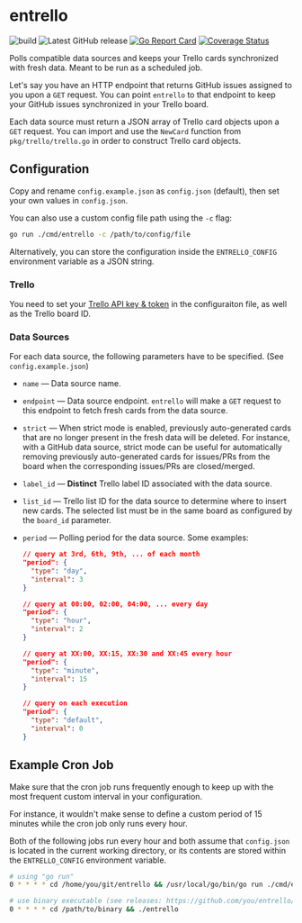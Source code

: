 # entrello
![build](https://github.com/utkuufuk/entrello/workflows/entrello/badge.svg?branch=master)
![Latest GitHub release](https://img.shields.io/github/release/utkuufuk/entrello.svg)
[![Go Report Card](https://goreportcard.com/badge/github.com/utkuufuk/entrello)](https://goreportcard.com/report/github.com/utkuufuk/entrello)
[![Coverage Status](https://coveralls.io/repos/github/utkuufuk/entrello/badge.svg)](https://coveralls.io/github/utkuufuk/entrello)

Polls compatible data sources and keeps your Trello cards synchronized with fresh data. Meant to be run as a scheduled job.

Let's say you have an HTTP endpoint that returns GitHub issues assigned to you upon a `GET` request.
You can point `entrello` to that endpoint to keep your GitHub issues synchronized in your Trello board.

Each data source must return a JSON array of Trello card objects upon a `GET` request. You can import and use the `NewCard` function from `pkg/trello/trello.go` in order to construct Trello card objects.

## Configuration
Copy and rename `config.example.json` as `config.json` (default), then set your own values in `config.json`.

You can also use a custom config file path using the `-c` flag:
```sh
go run ./cmd/entrello -c /path/to/config/file
```

Alternatively, you can store the configuration inside the `ENTRELLO_CONFIG` environment variable as a JSON string.

### Trello
You need to set your [Trello API key & token](https://trello.com/app-key) in the configuraiton file, as well as the Trello board ID.

### Data Sources
For each data source, the following parameters have to be specified. (See `config.example.json`)

- `name` &mdash; Data source name.

- `endpoint` &mdash; Data source endpoint. `entrello` will make a `GET` request to this endpoint to fetch fresh cards from the data source.

- `strict` &mdash; When strict mode is enabled, previously auto-generated cards that are no longer present in the fresh data will be deleted. For instance, with a GitHub data source, strict mode can be useful for automatically removing previously auto-generated cards for issues/PRs from the board when the corresponding issues/PRs are closed/merged.

- `label_id` &mdash; **Distinct** Trello label ID associated with the data source.

- `list_id` &mdash; Trello list ID for the data source to determine where to insert new cards. The selected list must be in the same board as configured by the `board_id` parameter.

- `period` &mdash; Polling period for the data source. Some examples:
    ```json
    // query at 3rd, 6th, 9th, ... of each month
    "period": {
      "type": "day",
      "interval": 3
    }

    // query at 00:00, 02:00, 04:00, ... every day
    "period": {
      "type": "hour",
      "interval": 2
    }

    // query at XX:00, XX:15, XX:30 and XX:45 every hour
    "period": {
      "type": "minute",
      "interval": 15
    }

    // query on each execution
    "period": {
      "type": "default",
      "interval": 0
    }
    ```

## Example Cron Job
Make sure that the cron job runs frequently enough to keep up with the most frequent custom interval in your configuration.

For instance, it wouldn't make sense to define a custom period of 15 minutes while the cron job only runs every hour.

Both of the following jobs run every hour and both assume that `config.json` is located in the current working directory, or its contents are stored within the `ENTRELLO_CONFIG` environment variable.
``` sh
# using "go run"
0 * * * * cd /home/you/git/entrello && /usr/local/go/bin/go run ./cmd/entrello

# use binary executable (see releases: https://github.com/you/entrello/releases)
0 * * * * cd /path/to/binary && ./entrello
```
